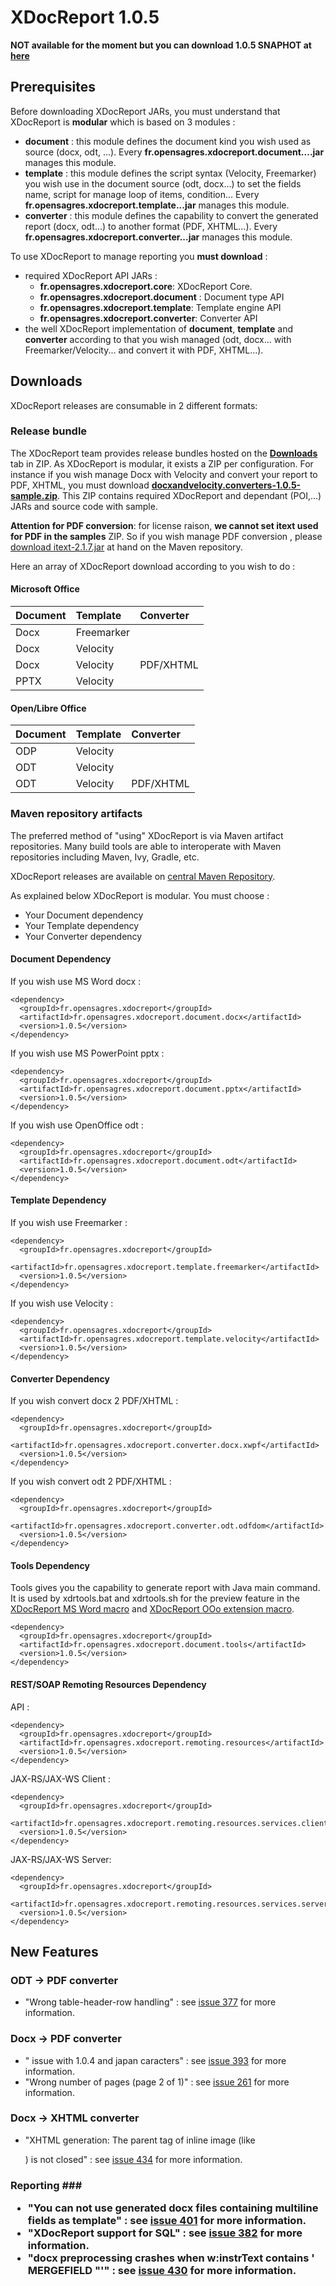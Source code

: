 # XDocReport 1.0.5 #

**NOT available for the moment but you can download 1.0.5 SNAPHOT at
[here](https://oss.sonatype.org/content/repositories/snapshots/fr/opensagres/xdocreport/)**

## Prerequisites ##

Before downloading XDocReport JARs, you must understand that XDocReport is **modular** which is based on 3 modules :

  * **document** : this module defines the document kind you wish used as source (docx, odt, ...). Every **fr.opensagres.xdocreport.document....jar** manages this module.
  * **template** : this module defines the script syntax (Velocity, Freemarker) you wish use in the document source (odt, docx...) to set the fields name, script for manage loop of items, condition... Every **fr.opensagres.xdocreport.template...jar** manages this module.
  * **converter** : this module defines the capability to convert the generated report (docx, odt...) to another format (PDF, XHTML...). Every **fr.opensagres.xdocreport.converter...jar** manages this module.

To use XDocReport to manage reporting you **must download** :

  * required XDocReport API JARs :
    * **fr.opensagres.xdocreport.core**: XDocReport Core.
    * **fr.opensagres.xdocreport.document** : Document type API
    * **fr.opensagres.xdocreport.template**: Template engine API
    * **fr.opensagres.xdocreport.converter**: Converter API
  * the well XDocReport implementation of **document**, **template** and **converter** according to that you wish managed (odt, docx... with Freemarker/Velocity... and convert it with PDF, XHTML...).

## Downloads ##

XDocReport releases are consumable in 2 different formats:

### Release bundle ###

The XDocReport team provides release bundles hosted on the **[Downloads](http://code.google.com/p/xdocreport/downloads/list)** tab in ZIP. As XDocReport is modular, it exists a ZIP per configuration. For instance if you wish manage Docx with Velocity and convert your report to PDF, XHTML, you must download **[docxandvelocity.converters-1.0.5-sample.zip](http://code.google.com/p/xdocreport/downloads/list)**. This ZIP contains required XDocReport and dependant (POI,...) JARs and source code with sample.

**Attention for PDF conversion**: for license raison, **we cannot set itext used for PDF in the samples** ZIP. So if you wish manage PDF conversion , please [download itext-2.1.7.jar](http://search.maven.org/#artifactdetails|com.lowagie|itext|2.1.7|jar) at hand on the Maven repository.

Here an array of XDocReport download according to you wish to do :

#### Microsoft Office ####

| **Document** | **Template** | **Converter** |
|:-------------|:-------------|:--------------|
| Docx         | Freemarker   |     | **[docxandfreemarker-1.0.5-sample.zip](http://code.google.com/p/xdocreport/downloads/list)** |
| Docx         | Velocity     |       | **[docxandvelocity-1.0.5-sample.zip](http://code.google.com/p/xdocreport/downloads/list)** |
| Docx         | Velocity     |     PDF/XHTML      | **[docxandvelocity.converters-1.0.5-sample.zip](http://code.google.com/p/xdocreport/downloads/list)** |
| PPTX         | Velocity     |               | **[pptxandvelocity-1.0.5-sample.zip](http://code.google.com/p/xdocreport/downloads/list)** |

#### Open/Libre Office ####

| **Document** | **Template** | **Converter** |
|:-------------|:-------------|:--------------|
| ODP          | Velocity     |      | **[odpandvelocity-1.0.5-sample.zip](http://code.google.com/p/xdocreport/downloads/list)** |
| ODT          | Velocity     |      | **[odtandvelocity-1.0.5-sample.zip](http://code.google.com/p/xdocreport/downloads/list)** |
| ODT          | Velocity     |     PDF/XHTML      | **[odtandvelocity.converters-1.0.5-sample.zip](http://code.google.com/p/xdocreport/downloads/list)** |

### Maven repository artifacts ###

The preferred method of "using" XDocReport is via Maven artifact repositories. Many build tools are able to interoperate with Maven repositories including Maven, Ivy, Gradle, etc.

XDocReport releases are available on [central Maven Repository](http://search.maven.org/#search|ga|1|xdocreport).

As explained below XDocReport is modular. You must choose :

  * Your Document dependency
  * Your Template dependency
  * Your Converter dependency

#### Document Dependency ####

If you wish use MS Word docx :

```
<dependency>
  <groupId>fr.opensagres.xdocreport</groupId>
  <artifactId>fr.opensagres.xdocreport.document.docx</artifactId>
  <version>1.0.5</version>
</dependency>
```


If you wish use MS PowerPoint pptx :

```
<dependency>
  <groupId>fr.opensagres.xdocreport</groupId>
  <artifactId>fr.opensagres.xdocreport.document.pptx</artifactId>
  <version>1.0.5</version>
</dependency>
```

If you wish use OpenOffice odt :

```
<dependency>
  <groupId>fr.opensagres.xdocreport</groupId>
  <artifactId>fr.opensagres.xdocreport.document.odt</artifactId>
  <version>1.0.5</version>
</dependency>
```

#### Template Dependency ####

If you wish use Freemarker :

```
<dependency>
  <groupId>fr.opensagres.xdocreport</groupId>
  <artifactId>fr.opensagres.xdocreport.template.freemarker</artifactId>
  <version>1.0.5</version>
</dependency>
```

If you wish use Velocity :

```
<dependency>
  <groupId>fr.opensagres.xdocreport</groupId>
  <artifactId>fr.opensagres.xdocreport.template.velocity</artifactId>
  <version>1.0.5</version>
</dependency>
```

#### Converter Dependency ####

If you wish convert docx 2 PDF/XHTML :

```
<dependency>
  <groupId>fr.opensagres.xdocreport</groupId>
  <artifactId>fr.opensagres.xdocreport.converter.docx.xwpf</artifactId>
  <version>1.0.5</version>
</dependency>
```

If you wish convert odt 2 PDF/XHTML  :

```
<dependency>
  <groupId>fr.opensagres.xdocreport</groupId>
  <artifactId>fr.opensagres.xdocreport.converter.odt.odfdom</artifactId>
  <version>1.0.5</version>
</dependency>
```

#### Tools Dependency ####

Tools gives you the capability to generate report with Java main command. It is used by xdrtools.bat and xdrtools.sh for the preview feature in the [XDocReport MS Word macro](http://code.google.com/p/xdocreport/wiki/DocxReportingQuickStart) and [XDocReport OOo extension macro](http://code.google.com/p/xdocreport/wiki/ODTReportingQuickStart).

```
<dependency>
  <groupId>fr.opensagres.xdocreport</groupId>
  <artifactId>fr.opensagres.xdocreport.document.tools</artifactId>
  <version>1.0.5</version>
</dependency>
```

#### REST/SOAP Remoting Resources Dependency ####

API :

```
<dependency>
  <groupId>fr.opensagres.xdocreport</groupId>
  <artifactId>fr.opensagres.xdocreport.remoting.resources</artifactId>
  <version>1.0.5</version>
</dependency>
```

JAX-RS/JAX-WS Client :

```
<dependency>
  <groupId>fr.opensagres.xdocreport</groupId>
  <artifactId>fr.opensagres.xdocreport.remoting.resources.services.client</artifactId>
  <version>1.0.5</version>
</dependency>
```

JAX-RS/JAX-WS Server:

```
<dependency>
  <groupId>fr.opensagres.xdocreport</groupId>
  <artifactId>fr.opensagres.xdocreport.remoting.resources.services.server</artifactId>
  <version>1.0.5</version>
</dependency>
```

## New Features ##

### ODT -> PDF converter ###

  * "Wrong table-header-row handling" : see  [issue 377](https://code.google.com/p/xdocreport/issues/detail?id=377) for more information.

### Docx -> PDF converter ###

  * "	issue with 1.0.4 and japan caracters" : see [issue 393](https://code.google.com/p/xdocreport/issues/detail?id=393) for more information.
  * "Wrong number of pages (page 2 of 1)" : see [issue 261](https://code.google.com/p/xdocreport/issues/detail?id=261) for more information.

### Docx -> XHTML converter ###

  * "XHTML generation: The parent tag of inline image (like <p>) is not closed" : see <a href='https://code.google.com/p/xdocreport/issues/detail?id=434'>issue 434</a> for more information.</li></ul>

<h3>Reporting ###

  * "You can not use generated docx files containing multiline fields as template" :  see  [issue 401](https://code.google.com/p/xdocreport/issues/detail?id=401) for more information.
  * "XDocReport support for SQL" :  see  [issue 382](https://code.google.com/p/xdocreport/issues/detail?id=382) for more information.
  * "docx preprocessing crashes when w:instrText contains ' MERGEFIELD  "'" :  see  [issue 430](https://code.google.com/p/xdocreport/issues/detail?id=430) for more information.